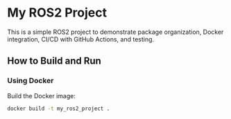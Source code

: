 # My ROS2 Project

This is a simple ROS2 project to demonstrate package organization, Docker integration, CI/CD with GitHub Actions, and testing.

## How to Build and Run

### Using Docker

Build the Docker image:

```bash
docker build -t my_ros2_project .

